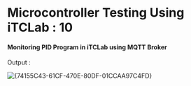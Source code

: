 # Microcontroller Testing Using iTCLab : 10

#### Monitoring PID Program in iTCLab using MQTT Broker

Output :

![{74155C43-61CF-470E-80DF-01CCAA97C4FD}](https://github.com/user-attachments/assets/0fd31245-b8e8-449a-b0ee-5abf4d1a9532)
